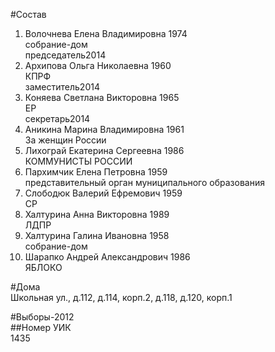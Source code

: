 #Состав  
1. Волочнева Елена Владимировна 1974  
    собрание-дом  
    председатель2014  
2. Архипова Ольга Николаевна 1960  
    КПРФ  
    заместитель2014  
3. Коняева Светлана Викторовна 1965  
    ЕР  
    секретарь2014  
4. Аникина Марина Владимировна 1961  
    За женщин России  
5. Лихограй Екатерина Сергеевна 1986  
    КОММУНИСТЫ РОССИИ  
6. Пархимчик Елена Петровна 1959  
    представительный орган муниципального образования  
7. Слободюк Валерий Ефремович 1959  
    СР  
8. Халтурина Анна Викторовна 1989  
    ЛДПР  
9. Халтурина Галина Ивановна 1958  
    собрание-дом  
10. Шарапко Андрей Александрович 1986  
    ЯБЛОКО  
  
#Дома  
Школьная ул., д.112, д.114, корп.2, д.118, д.120, корп.1  
  
#Выборы-2012  
##Номер УИК  
1435  
